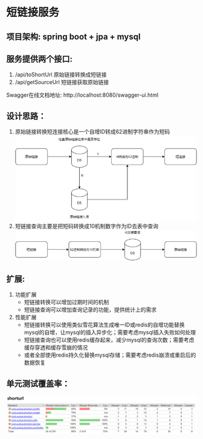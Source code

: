 # 短链接服务

## 项目架构: spring boot + jpa + mysql

## 服务提供两个接口:
1. /api/toShortUrl  原始链接转换成短链接 
2. /api/getSourceUrl  短链接获取原始链接

Swagger在线文档地址: http://localhost:8080/swagger-ui.html

## 设计思路：
1. 原始链接转换短连接核心是一个自增ID转成62进制字符串作为短码
   ![原始链接转换短链接](images/原始链接转换短链接.png)
2. 短链接查询主要是把短码转换成10机制数字作为ID去表中查询
   ![短链接查询原始链接.png](images/短链接查询原始链接.png)

## 扩展:
1. 功能扩展
    - 短链接转换可以增加过期时间的机制
    - 短链接查询可以增加查询记录的功能，提供统计上的需求
2. 性能扩展
    - 短链接转换可以使用类似雪花算法生成唯一ID或redis的自增功能替换mysql的自增，让mysql的插入异步化；需要考虑mysql插入失败如何处理
    - 短链接查询也可以使用redis缓存起来，减少mysql的查询次数；需要考虑缓存穿透和缓存雪崩的情况
    - 或者全部使用redis持久化替换mysql存储；需要考虑redis崩溃或重启后的数据恢复

## 单元测试覆盖率：
![单元测试覆盖率.png](images/单元测试覆盖率.png)